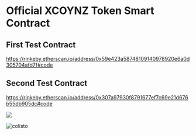# Official XCOYNZ Token Smart Contract

## First Test Contract 
  https://rinkeby.etherscan.io/address/0x59e423a58748109140978920e6a0d305704afd7f#code

## Second Test Contract
   https://rinkeby.etherscan.io/address/0x307a97930f8791677ef7c69e21d676b55db905dc#code  
  
![](https://www.coinmercenary.com/assets/img/logo-dark.png)

![colisto](https://user-images.githubusercontent.com/45028181/52164472-c5d7cb00-26e9-11e9-98be-77c61a1bff2b.png)
